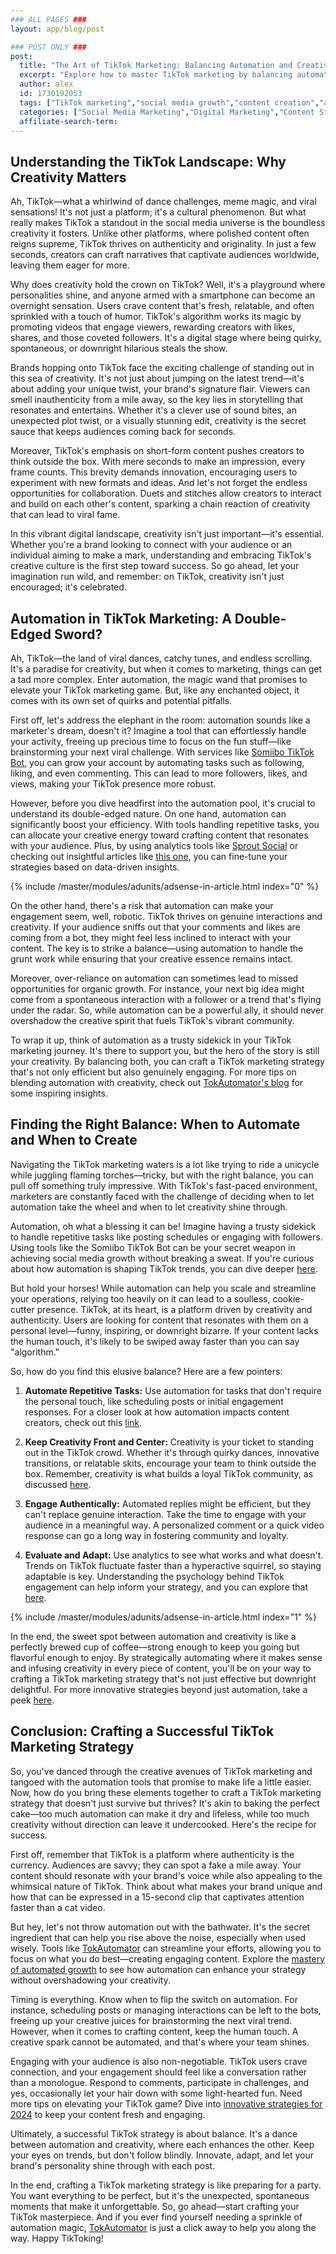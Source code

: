 ```yaml
---
### ALL PAGES ###
layout: app/blog/post

### POST ONLY ###
post:
  title: "The Art of TikTok Marketing: Balancing Automation and Creativity"
  excerpt: "Explore how to master TikTok marketing by balancing automation with creativity to effectively grow your audience and engagement on the platform."
  author: alex
  id: 1730192053
  tags: ["TikTok marketing","social media growth","content creation","automation tools"]
  categories: ["Social Media Marketing","Digital Marketing","Content Strategy"]
  affiliate-search-term: 
---
```


## Understanding the TikTok Landscape: Why Creativity Matters

Ah, TikTok—what a whirlwind of dance challenges, meme magic, and viral sensations! It's not just a platform; it's a cultural phenomenon. But what really makes TikTok a standout in the social media universe is the boundless creativity it fosters. Unlike other platforms, where polished content often reigns supreme, TikTok thrives on authenticity and originality. In just a few seconds, creators can craft narratives that captivate audiences worldwide, leaving them eager for more.

Why does creativity hold the crown on TikTok? Well, it's a playground where personalities shine, and anyone armed with a smartphone can become an overnight sensation. Users crave content that's fresh, relatable, and often sprinkled with a touch of humor. TikTok's algorithm works its magic by promoting videos that engage viewers, rewarding creators with likes, shares, and those coveted followers. It's a digital stage where being quirky, spontaneous, or downright hilarious steals the show.

Brands hopping onto TikTok face the exciting challenge of standing out in this sea of creativity. It's not just about jumping on the latest trend—it's about adding your unique twist, your brand's signature flair. Viewers can smell inauthenticity from a mile away, so the key lies in storytelling that resonates and entertains. Whether it's a clever use of sound bites, an unexpected plot twist, or a visually stunning edit, creativity is the secret sauce that keeps audiences coming back for seconds.

Moreover, TikTok's emphasis on short-form content pushes creators to think outside the box. With mere seconds to make an impression, every frame counts. This brevity demands innovation, encouraging users to experiment with new formats and ideas. And let's not forget the endless opportunities for collaboration. Duets and stitches allow creators to interact and build on each other's content, sparking a chain reaction of creativity that can lead to viral fame.

In this vibrant digital landscape, creativity isn't just important—it's essential. Whether you're a brand looking to connect with your audience or an individual aiming to make a mark, understanding and embracing TikTok's creative culture is the first step toward success. So go ahead, let your imagination run wild, and remember: on TikTok, creativity isn't just encouraged; it's celebrated.

## Automation in TikTok Marketing: A Double-Edged Sword?

Ah, TikTok—the land of viral dances, catchy tunes, and endless scrolling. It's a paradise for creativity, but when it comes to marketing, things can get a tad more complex. Enter automation, the magic wand that promises to elevate your TikTok marketing game. But, like any enchanted object, it comes with its own set of quirks and potential pitfalls.

First off, let's address the elephant in the room: automation sounds like a marketer's dream, doesn't it? Imagine a tool that can effortlessly handle your activity, freeing up precious time to focus on the fun stuff—like brainstorming your next viral challenge. With services like [Somiibo TikTok Bot](https://somiibo.com/platforms/tiktok-bot), you can grow your account by automating tasks such as following, liking, and even commenting. This can lead to more followers, likes, and views, making your TikTok presence more robust.

However, before you dive headfirst into the automation pool, it's crucial to understand its double-edged nature. On one hand, automation can significantly boost your efficiency. With tools handling repetitive tasks, you can allocate your creative energy toward crafting content that resonates with your audience. Plus, by using analytics tools like [Sprout Social](https://sproutsocial.com/insights/tiktok-analytics/) or checking out insightful articles like [this one](https://www.searchenginejournal.com/tiktok-marketing-strategy/409124/), you can fine-tune your strategies based on data-driven insights.

{% include /master/modules/adunits/adsense-in-article.html index="0" %}

On the other hand, there's a risk that automation can make your engagement seem, well, robotic. TikTok thrives on genuine interactions and creativity. If your audience sniffs out that your comments and likes are coming from a bot, they might feel less inclined to interact with your content. The key is to strike a balance—using automation to handle the grunt work while ensuring that your creative essence remains intact.

Moreover, over-reliance on automation can sometimes lead to missed opportunities for organic growth. For instance, your next big idea might come from a spontaneous interaction with a follower or a trend that's flying under the radar. So, while automation can be a powerful ally, it should never overshadow the creative spirit that fuels TikTok's vibrant community.

To wrap it up, think of automation as a trusty sidekick in your TikTok marketing journey. It's there to support you, but the hero of the story is still your creativity. By balancing both, you can craft a TikTok marketing strategy that's not only efficient but also genuinely engaging. For more tips on blending automation with creativity, check out [TokAutomator's blog](https://tokautomator.com/blog/beyond-automation-creative-strategies-for-enhancing-tiktok-engagement) for some inspiring insights.

## Finding the Right Balance: When to Automate and When to Create

Navigating the TikTok marketing waters is a lot like trying to ride a unicycle while juggling flaming torches—tricky, but with the right balance, you can pull off something truly impressive. With TikTok's fast-paced environment, marketers are constantly faced with the challenge of deciding when to let automation take the wheel and when to let creativity shine through.

Automation, oh what a blessing it can be! Imagine having a trusty sidekick to handle repetitive tasks like posting schedules or engaging with followers. Using tools like the Somiibo TikTok Bot can be your secret weapon in achieving social media growth without breaking a sweat. If you're curious about how automation is shaping TikTok trends, you can dive deeper [here](https://tokautomator.com/blog/from-zero-to-viral-how-automation-is-shaping-tiktok-trends). 

But hold your horses! While automation can help you scale and streamline your operations, relying too heavily on it can lead to a soulless, cookie-cutter presence. TikTok, at its heart, is a platform driven by creativity and authenticity. Users are looking for content that resonates with them on a personal level—funny, inspiring, or downright bizarre. If your content lacks the human touch, it's likely to be swiped away faster than you can say "algorithm."

So, how do you find this elusive balance? Here are a few pointers:

1. **Automate Repetitive Tasks:** Use automation for tasks that don't require the personal touch, like scheduling posts or initial engagement responses. For a closer look at how automation impacts content creators, check out this [link](https://tokautomator.com/blog/exploring-the-impact-of-tiktok-automation-on-content-creators).

2. **Keep Creativity Front and Center:** Creativity is your ticket to standing out in the TikTok crowd. Whether it's through quirky dances, innovative transitions, or relatable skits, encourage your team to think outside the box. Remember, creativity is what builds a loyal TikTok community, as discussed [here](https://tokautomator.com/blog/beyond-likes-and-followers-building-a-loyal-tiktok-community).

3. **Engage Authentically:** Automated replies might be efficient, but they can't replace genuine interaction. Take the time to engage with your audience in a meaningful way. A personalized comment or a quick video response can go a long way in fostering community and loyalty.

4. **Evaluate and Adapt:** Use analytics to see what works and what doesn't. Trends on TikTok fluctuate faster than a hyperactive squirrel, so staying adaptable is key. Understanding the psychology behind TikTok engagement can help inform your strategy, and you can explore that [here](https://tokautomator.com/blog/understanding-the-psychology-behind-tiktok-engagement).

{% include /master/modules/adunits/adsense-in-article.html index="1" %}

In the end, the sweet spot between automation and creativity is like a perfectly brewed cup of coffee—strong enough to keep you going but flavorful enough to enjoy. By strategically automating where it makes sense and infusing creativity in every piece of content, you'll be on your way to crafting a TikTok marketing strategy that's not just effective but downright delightful. For more innovative strategies beyond just automation, take a peek [here](https://tokautomator.com/blog/innovative-tiktok-marketing-strategies-beyond-automation).

## Conclusion: Crafting a Successful TikTok Marketing Strategy

So, you've danced through the creative avenues of TikTok marketing and tangoed with the automation tools that promise to make life a little easier. Now, how do you bring these elements together to craft a TikTok marketing strategy that doesn't just survive but thrives? It's akin to baking the perfect cake—too much automation can make it dry and lifeless, while too much creativity without direction can leave it undercooked. Here's the recipe for success.

First off, remember that TikTok is a platform where authenticity is the currency. Audiences are savvy; they can spot a fake a mile away. Your content should resonate with your brand's voice while also appealing to the whimsical nature of TikTok. Think about what makes your brand unique and how that can be expressed in a 15-second clip that captivates attention faster than a cat video.

But hey, let's not throw automation out with the bathwater. It's the secret ingredient that can help you rise above the noise, especially when used wisely. Tools like [TokAutomator](https://tokautomator.com) can streamline your efforts, allowing you to focus on what you do best—creating engaging content. Explore the [mastery of automated growth](https://tokautomator.com/blog/mastering-tiktok-a-comprehensive-guide-to-automated-growth) to see how automation can enhance your strategy without overshadowing your creativity.

Timing is everything. Know when to flip the switch on automation. For instance, scheduling posts or managing interactions can be left to the bots, freeing up your creative juices for brainstorming the next viral trend. However, when it comes to crafting content, keep the human touch. A creative spark cannot be automated, and that's where your team shines.

Engaging with your audience is also non-negotiable. TikTok users crave connection, and your engagement should feel like a conversation rather than a monologue. Respond to comments, participate in challenges, and yes, occasionally let your hair down with some light-hearted fun. Need more tips on elevating your TikTok game? Dive into [innovative strategies for 2024](https://tokautomator.com/blog/unlocking-tiktok-growth-innovative-strategies-for-2024) to keep your content fresh and engaging.

Ultimately, a successful TikTok strategy is about balance. It's a dance between automation and creativity, where each enhances the other. Keep your eyes on trends, but don't follow blindly. Innovate, adapt, and let your brand's personality shine through with each post.

In the end, crafting a TikTok marketing strategy is like preparing for a party. You want everything to be perfect, but it's the unexpected, spontaneous moments that make it unforgettable. So, go ahead—start crafting your TikTok masterpiece. And if you ever find yourself needing a sprinkle of automation magic, [TokAutomator](https://tokautomator.com/blog/can-automation-enhance-your-tiktok-strategy) is just a click away to help you along the way. Happy TikToking!
